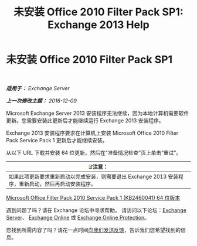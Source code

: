 ﻿---
title: '未安装 Office 2010 Filter Pack SP1: Exchange 2013 Help'
TOCTitle: 未安装 Office 2010 Filter Pack SP1
ms:assetid: 0fbb9c25-cb01-493d-8101-640f17785717
ms:mtpsurl: https://technet.microsoft.com/zh-cn/library/ms.exch.setupreadiness.msfilterpackv2sp1notinstalled(v=EXCHG.150)
ms:contentKeyID: 50489924
ms.date: 01/11/2018
mtps_version: v=EXCHG.150
ms.translationtype: HT
---

# 未安装 Office 2010 Filter Pack SP1

 

_**适用于：** Exchange Server_

_**上一次修改主题：** 2016-12-09_

Microsoft Exchange Server 2013 安装程序无法继续，因为本地计算机需要软件更新。您需要安装此更新后才能继续运行 Exchange 2013 安装程序。

Exchange 2013 安装程序要求在计算机上安装 Microsoft Office 2010 Filter Pack Service Pack 1 更新后才能继续安装。

从以下 URL 下载并安装 64 位更新，然后在“准备情况检查”页上单击“重试”。

<table>
<thead>
<tr class="header">
<th><img src="images/Bb124558.note(EXCHG.150).gif" title="注意" alt="注意" />注意：</th>
</tr>
</thead>
<tbody>
<tr class="odd">
<td>如果此项更新要求重新启动以完成安装，则需要退出 Exchange 2013 安装程序，重新启动，然后再启动安装程序。</td>
</tr>
</tbody>
</table>


[Microsoft Office Filter Pack 2010 Service Pack 1 (KB2460041) 64 位版本](https://go.microsoft.com/fwlink/p/?linkid=254043)

遇到问题了吗？请在 Exchange 论坛中寻求帮助。 请访问以下论坛：[Exchange Server](https://go.microsoft.com/fwlink/p/?linkid=60612)、 [Exchange Online](https://go.microsoft.com/fwlink/p/?linkid=267542) 或 [Exchange Online Protection](https://go.microsoft.com/fwlink/p/?linkid=285351)。

您找到所需内容了吗？请花一点时间[向我们发送反馈](mailto:exsetuphelpfeedback@microsoft.com?subject=exchange%202013%20setup%20help%20feedbac)，告诉我们您希望找到的信息。

